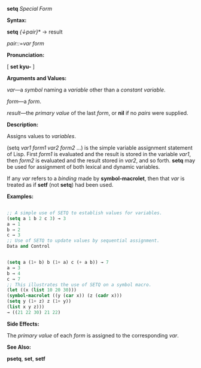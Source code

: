 **setq** *Special Form* 



**Syntax:** 



**setq** *\{↓pair\}*\* → result 



*pair::*=*var form* 



**Pronunciation:** 



[ **set kyu-** ] 



**Arguments and Values:** 



*var*—a *symbol* naming a *variable* other than a *constant variable*. 



*form*—a *form*. 



*result*—the *primary value* of the last *form*, or **nil** if no *pairs* were supplied. 



**Description:** 



Assigns values to *variables*. 



(setq *var1 form1 var2 form2* ...) is the simple variable assignment statement of Lisp. First *form1* is evaluated and the result is stored in the variable *var1*, then *form2* is evaluated and the result stored in *var2*, and so forth. **setq** may be used for assignment of both lexical and dynamic variables. 



If any *var* refers to a *binding* made by **symbol-macrolet**, then that *var* is treated as if **setf** (not **setq**) had been used. 



**Examples:**
```lisp
 
;; A simple use of SETQ to establish values for variables. 
(setq a 1 b 2 c 3) → 3 
a → 1 
b → 2 
c → 3 
;; Use of SETQ to update values by sequential assignment. 
Data and Control 


(setq a (1+ b) b (1+ a) c (+ a b)) → 7 
a → 3 
b → 4 
c → 7 
;; This illustrates the use of SETQ on a symbol macro. 
(let ((x (list 10 20 30))) 
(symbol-macrolet ((y (car x)) (z (cadr x))) 
(setq y (1+ z) z (1+ y)) 
(list x y z))) 
→ ((21 22 30) 21 22) 

```
**Side Effects:** 



The *primary value* of each *form* is assigned to the corresponding *var*. 



**See Also:** 



**psetq**, **set**, **setf** 



